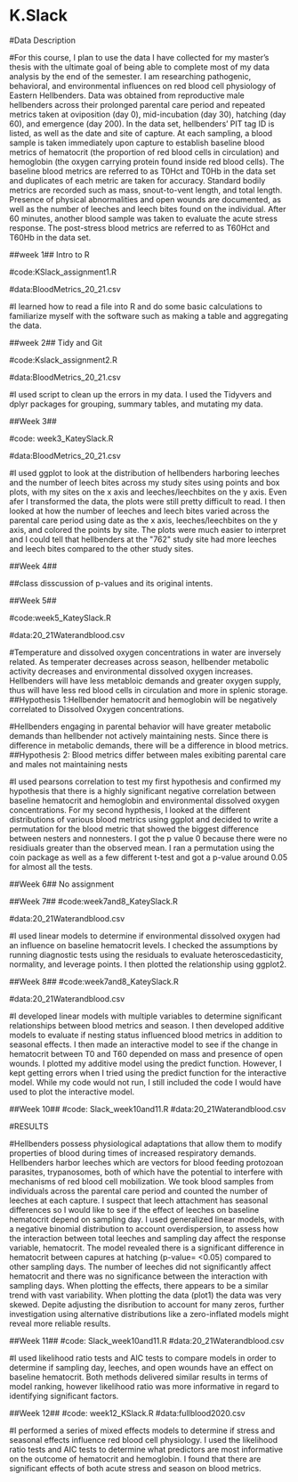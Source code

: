 # K.Slack

#Data Description

#For this course, I plan to use the data I have collected for my master’s thesis with the ultimate goal of being able to complete most of my data analysis by the end of the semester. I am researching pathogenic, behavioral, and environmental influences on red blood cell physiology of Eastern Hellbenders. Data was obtained from reproductive male hellbenders across their prolonged parental care period and repeated metrics taken at oviposition (day 0), mid-incubation (day 30), hatching (day 60), and emergence (day 200). In the data set, hellbenders’ PIT tag ID is listed, as well as the date and site of capture. At each sampling, a blood sample is taken immediately upon capture to establish baseline blood metrics of hematocrit (the proportion of red blood cells in circulation) and hemoglobin (the oxygen carrying protein found inside red blood cells). The baseline blood metrics are referred to as T0Hct and T0Hb in the data set and duplicates of each metric are taken for accuracy. Standard bodily metrics are recorded such as mass, snout-to-vent length, and total length. Presence of physical abnormalities and open wounds are documented, as well as the number of leeches and leech bites found on the individual. After 60 minutes, another blood sample was taken to evaluate the acute stress response. The post-stress blood metrics are referred to as T60Hct and T60Hb in the data set.

##week 1## Intro to R

#code:KSlack_assignment1.R

#data:BloodMetrics_20_21.csv

#I learned how to read a file into R and do some basic calculations to familiarize myself with the software such as making a table and aggregating the data.

##week 2## Tidy and Git

#code:Kslack_assignment2.R

#data:BloodMetrics_20_21.csv

#I used script to clean up the errors in my data. I used the Tidyvers and dplyr packages for grouping, summary tables, and mutating my data. 


##Week 3##

#code: week3_KateySlack.R

#data:BloodMetrics_20_21.csv

#I used ggplot to look at the distribution of hellbenders harboring leeches and the number of leech bites across my study sites using points and box plots, with my sites on the x axis and leeches/leechbites on the y axis. Even afer I transformed the data, the plots were still pretty difficult to read. I then looked at how the number of leeches and leech bites varied across the parental care period using date as the x axis, leeches/leechbites on the y axis, and colored the points by site. The plots were much easier to interpret and I could tell that hellbenders at the "762" study site had more leeches and leech bites compared to the other study sites.


##Week 4## 

##class disscussion of p-values and its original intents.


##Week 5##

#code:week5_KateySlack.R

#data:20_21Waterandblood.csv

#Temperature and dissolved oxygen concentrations in water are inversely related. As temperater decreases across season, hellbender metabolic activity decreases and environmental dissolved oxygen increases. Hellbenders will have less metabloic demands and greater oxygen supply, thus will have less red blood cells in circulation and more in splenic storage. 
##Hypothesis 1:Hellbender hematocrit and hemoglobin will be negatively correlated to Dissolved Oxygen concentrations. 


#Hellbenders engaging in parental behavior will have greater metabolic demands than hellbender not actively maintaining nests. Since there is difference in metabolic demands, there will be a difference in blood metrics.
##Hypothesis 2: Blood metrics differ between males exibiting parental care and males not maintaining nests


#I used pearsons correlation to test my first hypothesis and confirmed my hypothesis that there is a highly significant negative correlation between baseline hematocrit and hemoglobin and environmental dissolved oxygen concentrations. For my second hypthesis, I looked at the different distributions of various blood metrics using ggplot and decided to write a permutation for the blood metric that showed the biggest difference between nesters and nonnesters. I got the p value 0 because there were no residiuals greater than the observed mean. I ran a permutation using the coin package as well as a few different t-test and got a p-value around 0.05 for almost all the tests.



##Week 6## No assignment

##Week 7## 
#code:week7and8_KateySlack.R

#data:20_21Waterandblood.csv

#I used linear models to determine if environmental dissolved oxygen had an influence on baseline hematocrit levels. I checked the assumptions by running diagnostic tests using the residuals to evaluate heteroscedasticity, normality, and leverage points. I then plotted the relationship using ggplot2.  


##Week 8##
#code:week7and8_KateySlack.R

#data:20_21Waterandblood.csv

#I developed linear models with multiple variables to determine significant relationships between blood metrics and season. I then developed additive models to evaluate if nesting status influenced blood metrics in addition to seasonal effects. I then made an interactive model to see if the change in hematocrit between T0 and T60 depended on mass and presence of open wounds. I plotted my additive model using the predict function. However, I kept getting errors when I tried using the predict function for the interactive model. While my code would not run, I still included the code I would have used to plot the interactive model. 

##Week 10##
#code: Slack_week10and11.R
#data:20_21Waterandblood.csv

#RESULTS

#Hellbenders possess physiological adaptations that allow them to modify properties of blood during times of increased respiratory demands. Hellbenders harbor leeches which are vectors for blood feeding protozoan parasites, trypanosomes, both of which have the potential to interfere with mechanisms of red blood cell mobilization. We took blood samples from individuals across the parental care period and counted the number of leeches at each capture. I suspect that leech attachment has seasonal differences so I would like to see if the effect of leeches on baseline hematocrit depend on sampling day. I used generalized linear models, with a negative binomial distribution to account overdispersion, to assess how the interaction between total leeches and sampling day affect the response variable, hematocrit. The model revealed there is a significant difference in hematocrit between capures at hatching (p-value= <0.05) compared to other sampling days. The number of leeches did not significantly affect hematocrit and there was no significance between the interaction with sampling days. When plotting the effects, there appears to be a similar trend with vast variability. When plotting the data (plot1) the data was very skewed. Depite adjusting the disribution to account for many zeros, further investigation using alternative distributions like a zero-inflated models might reveal more reliable results. 


##Week 11##
#code: Slack_week10and11.R
#data:20_21Waterandblood.csv

#I used likelihood ratio tests and AIC tests to compare models in order to determine if sampling day, leeches, and open wounds have an effect on baseline hematocrit. Both methods delivered similar results in terms of model ranking, however likelihood ratio was more informative in regard to identifying significant factors. 



##Week 12## 
#code: week12_KSlack.R
#data:fullblood2020.csv

#I performed a series of mixed effects models to determine if stress and seasonal effects influence red blood cell physiology. I used the likelihood ratio tests and AIC tests to determine what predictors are most informative on the outcome of hematocrit and hemoglobin. I found that there are significant effects of both acute stress and season on blood metrics.




